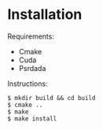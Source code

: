 # Installation

Requirements:
 * Cmake
 * Cuda 
 * Psrdada
 
 Instructions:
 
```
$ mkdir build && cd build
$ cmake ..
$ make
$ make install
```
